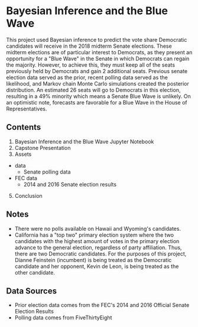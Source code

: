 # Bayesian Inference and the Blue Wave

This project used Bayesian inference to predict the vote share Democratic candidates will receive in the 2018 midterm Senate elections. These midterm elections are of particular interest to Democrats, as they present an opportunity for a "Blue Wave" in the Senate in which Democrats can regain the majority. However, to achieve this, they must keep all of the seats previously held by Democrats and gain 2 additional seats. Previous senate election data served as the prior, recent polling data served as the likelihood, and Markov chain Monte Carlo simulations created the posterior distribution. An estimated 26 seats will go to Democrats in this election, resulting in a 49% minority which means a Senate Blue Wave is unlikely. On an optimistic note, forecasts are favorable for a Blue Wave in the House of Representatives.  

## Contents
1. Bayesian Inference and the Blue Wave Jupyter Notebook
2. Capstone Presentation
3. Assets
  - data
    - Senate polling data
  - FEC data
    - 2014 and 2016 Senate election results
5. Conclusion

## Notes
- There were no polls available on Hawaii and Wyoming's candidates.
- California has a "top two" primary election system where the two candidates with the highest amount of votes in the primary election advance to the general election, regardless of party affiliation. Thus, there are two Democratic candidates. For the purposes of this project, Dianne Feinstein (incumbent) is being treated as the Democratic candidate and her opponent, Kevin de Leon, is being treated as the other candidate.

## Data Sources
- Prior election data comes from the FEC's 2014 and 2016 Official Senate Election Results
- Polling data comes from FiveThirtyEight
